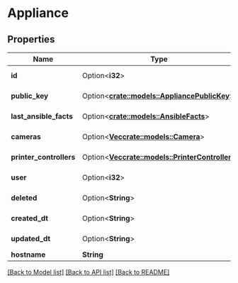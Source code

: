 # Appliance

## Properties

Name | Type | Description | Notes
------------ | ------------- | ------------- | -------------
**id** | Option<**i32**> |  | [optional][readonly]
**public_key** | Option<[**crate::models::AppliancePublicKey**](AppliancePublicKey.md)> |  | [optional][readonly]
**last_ansible_facts** | Option<[**crate::models::AnsibleFacts**](AnsibleFacts.md)> |  | [optional][readonly]
**cameras** | Option<[**Vec<crate::models::Camera>**](Camera.md)> |  | [optional][readonly]
**printer_controllers** | Option<[**Vec<crate::models::PrinterController>**](PrinterController.md)> |  | [optional][readonly]
**user** | Option<**i32**> |  | [optional][readonly]
**deleted** | Option<**String**> |  | [optional][readonly]
**created_dt** | Option<**String**> |  | [optional][readonly]
**updated_dt** | Option<**String**> |  | [optional][readonly]
**hostname** | **String** |  | 

[[Back to Model list]](../README.md#documentation-for-models) [[Back to API list]](../README.md#documentation-for-api-endpoints) [[Back to README]](../README.md)


